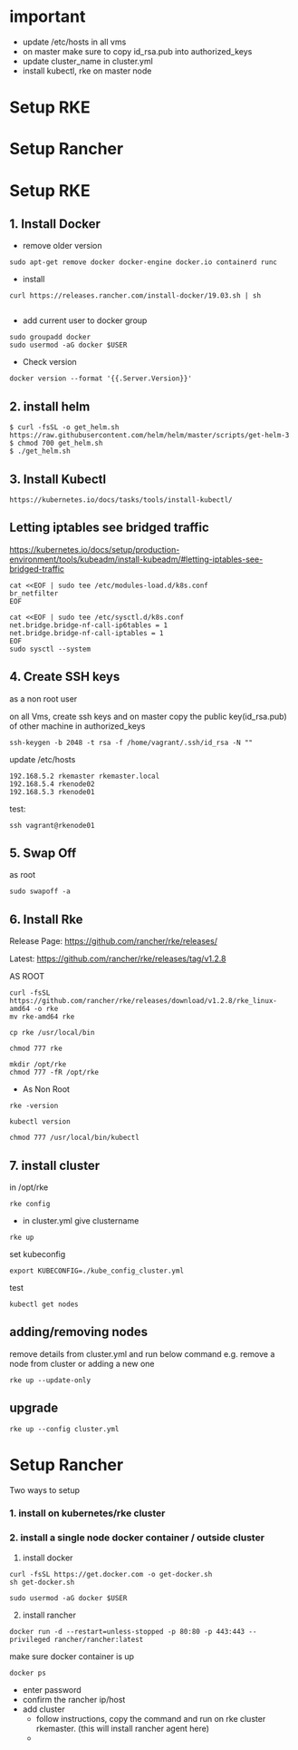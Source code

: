 # important

* update /etc/hosts  in all vms
* on master make sure to copy id_rsa.pub into authorized_keys
* update cluster_name in cluster.yml
* install kubectl, rke on master node

# Setup RKE
# Setup Rancher

# Setup RKE
## 1. Install Docker
  * remove older version
  ```
  sudo apt-get remove docker docker-engine docker.io containerd runc
  ```
  * install
  ```
 curl https://releases.rancher.com/install-docker/19.03.sh | sh
    
  ```
  * add current user to docker group
  ```
  sudo groupadd docker
  sudo usermod -aG docker $USER
  ```
  * Check version
  ```
  docker version --format '{{.Server.Version}}'
  ```
## 2. install helm
```
$ curl -fsSL -o get_helm.sh https://raw.githubusercontent.com/helm/helm/master/scripts/get-helm-3
$ chmod 700 get_helm.sh
$ ./get_helm.sh
```
## 3. Install Kubectl
```
https://kubernetes.io/docs/tasks/tools/install-kubectl/
```
## Letting iptables see bridged traffic
https://kubernetes.io/docs/setup/production-environment/tools/kubeadm/install-kubeadm/#letting-iptables-see-bridged-traffic
```
cat <<EOF | sudo tee /etc/modules-load.d/k8s.conf
br_netfilter
EOF

cat <<EOF | sudo tee /etc/sysctl.d/k8s.conf
net.bridge.bridge-nf-call-ip6tables = 1
net.bridge.bridge-nf-call-iptables = 1
EOF
sudo sysctl --system
```
## 4. Create SSH keys
as a non root user

on all Vms, create ssh keys and on master copy the public key(id_rsa.pub) of other machine in authorized_keys
```
ssh-keygen -b 2048 -t rsa -f /home/vagrant/.ssh/id_rsa -N ""
```

update /etc/hosts
```
192.168.5.2 rkemaster rkemaster.local
192.168.5.4 rkenode02
192.168.5.3 rkenode01
```
test:
```
ssh vagrant@rkenode01
```

## 5. Swap Off
as root
```
sudo swapoff -a
```
## 6. Install Rke
Release Page: https://github.com/rancher/rke/releases/

Latest: https://github.com/rancher/rke/releases/tag/v1.2.8

AS ROOT
```
curl -fsSL https://github.com/rancher/rke/releases/download/v1.2.8/rke_linux-amd64 -o rke
mv rke-amd64 rke

cp rke /usr/local/bin

chmod 777 rke

mkdir /opt/rke
chmod 777 -fR /opt/rke

```

* As Non Root
```
rke -version

kubectl version

chmod 777 /usr/local/bin/kubectl
```

## 7. install cluster
in /opt/rke
```
rke config
```

* in cluster.yml give clustername
```
rke up
```

set kubeconfig
```
export KUBECONFIG=./kube_config_cluster.yml
```

test
```
kubectl get nodes
```

## adding/removing nodes
remove details from cluster.yml and run below command
e.g. remove a node from cluster or adding a new one
```
rke up --update-only
```
## upgrade
```
rke up --config cluster.yml
```


# Setup Rancher
Two ways to setup
### 1. install on kubernetes/rke cluster
### 2. install a single node docker container / outside cluster

1. install docker
```
curl -fsSL https://get.docker.com -o get-docker.sh
sh get-docker.sh

sudo usermod -aG docker $USER
```

2. install rancher
```
docker run -d --restart=unless-stopped -p 80:80 -p 443:443 --privileged rancher/rancher:latest
```
make sure docker container is up 
```
docker ps
```

* enter password
* confirm the rancher ip/host
* add cluster
  * follow instructions, copy the command and run on rke cluster rkemaster. (this will install rancher agent here)
  * 
